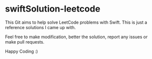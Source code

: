 # swiftSolution-leetcode

This Git aims to help solve LeetCode problems with Swift.
This is just a reference solutions I came up with.

Feel free to make modification, better the solution, report any issues or make pull requests.

Happy Coding :)
